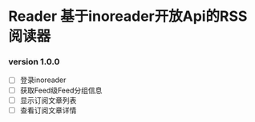 # Reader  基于inoreader开放Api的RSS阅读器

### version 1.0.0
- [ ] 登录inoreader
- [ ] 获取Feed级Feed分组信息
- [ ] 显示订阅文章列表
- [ ] 查看订阅文章详情
